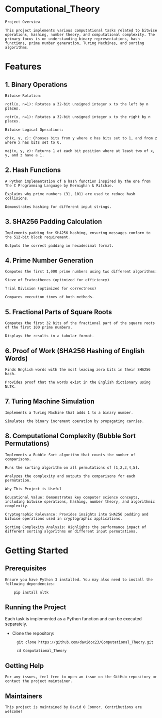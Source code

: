 # Computational_Theory
    Project Overview

    This project implements various computational tasks related to bitwise operations, hashing, number theory, and computational complexity. The primary focus is on understanding binary representations, hash functions, prime number generation, Turing Machines, and sorting algorithms.

# Features

## 1. Binary Operations

    Bitwise Rotation:

    rotl(x, n=1): Rotates a 32-bit unsigned integer x to the left by n places.

    rotr(x, n=1): Rotates a 32-bit unsigned integer x to the right by n places.

    Bitwise Logical Operations:

    ch(x, y, z): Chooses bits from y where x has bits set to 1, and from z where x has bits set to 0.

    maj(x, y, z): Returns 1 at each bit position where at least two of x, y, and z have a 1.

## 2. Hash Functions

    A Python implementation of a hash function inspired by the one from The C Programming Language by Kernighan & Ritchie.

    Explains why prime numbers (31, 101) are used to reduce hash collisions.

    Demonstrates hashing for different input strings.

## 3. SHA256 Padding Calculation

    Implements padding for SHA256 hashing, ensuring messages conform to the 512-bit block requirement.

    Outputs the correct padding in hexadecimal format.

## 4. Prime Number Generation

    Computes the first 1,000 prime numbers using two different algorithms:

    Sieve of Eratosthenes (optimized for efficiency)

    Trial Division (optimized for correctness)

    Compares execution times of both methods.

## 5. Fractional Parts of Square Roots

    Computes the first 32 bits of the fractional part of the square roots of the first 100 prime numbers.

    Displays the results in a tabular format.

## 6. Proof of Work (SHA256 Hashing of English Words)

    Finds English words with the most leading zero bits in their SHA256 hash.

    Provides proof that the words exist in the English dictionary using NLTK.

## 7. Turing Machine Simulation

    Implements a Turing Machine that adds 1 to a binary number.

    Simulates the binary increment operation by propagating carries.

## 8. Computational Complexity (Bubble Sort Permutations)

    Implements a Bubble Sort algorithm that counts the number of comparisons.

    Runs the sorting algorithm on all permutations of [1,2,3,4,5].

    Analyzes the complexity and outputs the comparisons for each permutation.

    Why This Project is Useful

    Educational Value: Demonstrates key computer science concepts, including bitwise operations, hashing, number theory, and algorithmic complexity.

    Cryptographic Relevance: Provides insights into SHA256 padding and bitwise operations used in cryptographic applications.

    Sorting Complexity Analysis: Highlights the performance impact of different sorting algorithms on different input permutations.

# Getting Started

## Prerequisites

    Ensure you have Python 3 installed. You may also need to install the following dependencies:

        pip install nltk

## Running the Project

Each task is implemented as a Python function and can be executed separately.

- Clone the repository:

        git clone https://github.com/davidoc23/Computational_Theory.git
    
        cd Computational_Theory


## Getting Help

    For any issues, feel free to open an issue on the GitHub repository or contact the project maintainer.

## Maintainers

    This project is maintained by David O Connor. Contributions are welcome!


